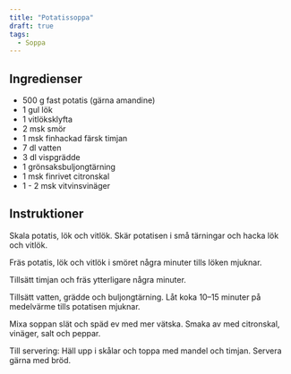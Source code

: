 ```yaml
---
title: "Potatissoppa"  
draft: true
tags:
  - Soppa
---
```


## Ingredienser
- 500 g fast potatis (gärna amandine)
- 1  gul lök
- 1  vitlöksklyfta
- 2 msk smör
- 1 msk finhackad färsk timjan
- 7 dl vatten
- 3 dl vispgrädde
- 1  grönsaksbuljongtärning
- 1 msk finrivet citronskal
- 1 - 2 msk vitvinsvinäger

## Instruktioner

Skala potatis, lök och vitlök. Skär potatisen i små tärningar och hacka lök och vitlök.

Fräs potatis, lök och vitlök i smöret några minuter tills löken mjuknar.

Tillsätt timjan och fräs ytterligare några minuter.

Tillsätt vatten, grädde och buljongtärning. Låt koka 10–15 minuter på medelvärme tills potatisen mjuknar.

Mixa soppan slät och späd ev med mer vätska. Smaka av med citronskal, vinäger, salt och peppar.

Till servering: Häll upp i skålar och toppa med mandel och timjan. Servera gärna med bröd.
